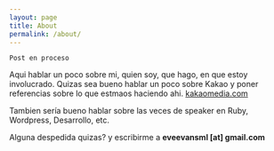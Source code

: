 ```yaml
---
layout: page
title: About
permalink: /about/
---
```



`Post en proceso`

Aqui hablar un poco sobre mi, quien soy, que hago, en que estoy involucrado. Quizas sea bueno hablar un poco sobre Kakao y poner referencias sobre lo que estmaos haciendo ahi. [kakaomedia.com][kakao]

Tambien sería bueno hablar sobre las veces de speaker en Ruby, Wordpress, Desarrollo, etc. 

Alguna despedida quizas? y escribirme a **eveevansml [at] gmail.com**



[kakao]:        http://kakaomedia.com